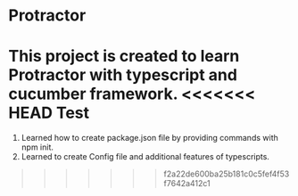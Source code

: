 # Protractor
This project is created to learn Protractor with typescript and cucumber framework.
<<<<<<< HEAD
Test
=======

1) Learned how to create package.json file by providing commands with npm init.
2) Learned to create Config file and additional features of typescripts.
>>>>>>> f2a22de600ba25b181c0c5fef4f53f7642a412c1

